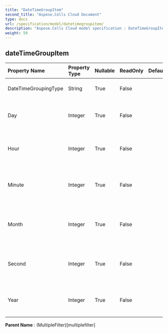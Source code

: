 ```yaml
---
title: "DateTimeGroupItem"
second_title: "Aspose.Cells Cloud Document"
type: docs
url: /specification/model/datetimegroupitem/
description: "Aspose.Cells Cloud model specification : DateTimeGroupItem. Effortlessly handle Excel and other spreadsheet documents with features like opening, generating, editing, splitting, merging, comparing, and converting."
weight: 50
---
```


## **dateTimeGroupItem**

 

| Property Name | Property Type | Nullable |  ReadOnly | DefaultValue | Description | 
| :- | :- | :- |:- |  :- | :- |
| DateTimeGroupingType | String | True |  False |  | Gets and sets the group type. |  
| Day | Integer | True |  False |  | Gets and sets the day of the grouped date time. |  
| Hour | Integer | True |  False |  | Gets and sets the hour of the grouped date time. |  
| Minute | Integer | True |  False |  | Gets and sets the minute of the grouped date time. |  
| Month | Integer | True |  False |  | Gets and sets the month of the grouped date time. |  
| Second | Integer | True |  False |  | Gets and sets the second of the grouped date time. |  
| Year | Integer | True |  False |  | Gets and sets the year of the grouped date time. |  

**Parent Name** : (MultipleFilter)[multiplefilter]

